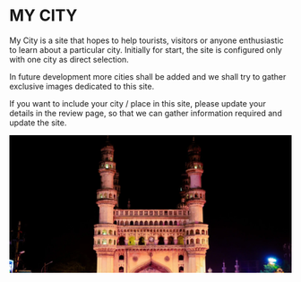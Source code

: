 # MY CITY

My City is a site that hopes to help tourists, visitors or anyone enthusiastic to learn about a particular city. Initially for start, the site is configured only with one city as direct selection.

In future development more cities shall be added and we shall try to gather exclusive images dedicated to this site.

If you want to include your city / place in this site, please update your details in the review page, so that we can gather information required and update the site.

![Mockup Screenshot](assets/images/hero-image.webp)